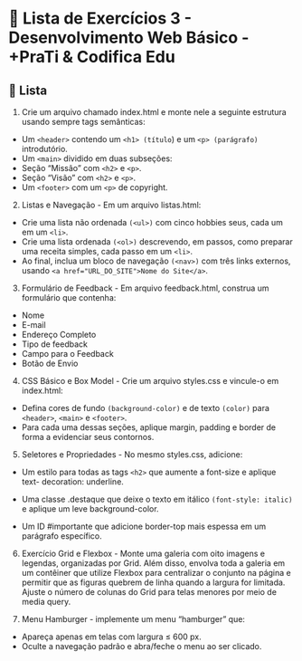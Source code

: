 # 📝 Lista de Exercícios 3 - Desenvolvimento Web Básico - +PraTi & Codifica Edu​

## 🧮 Lista

1. Crie um arquivo chamado index.html e monte nele a seguinte estrutura usando
sempre tags semânticas:
- Um ``<header>`` contendo um ``<h1> (título``) e um ``<p> (parágrafo)`` introdutório.
- Um ``<main>`` dividido em duas subseções:
- Seção “Missão” com ``<h2>`` e ``<p>``.
- Seção “Visão” com ``<h2>`` e ``<p>``.
- Um ``<footer>`` com um ``<p>`` de copyright.


2. Listas e Navegação - Em um arquivo listas.html:
- Crie uma lista não ordenada ``(<ul>)`` com cinco hobbies seus, cada um em um
``<li>``.
- Crie uma lista ordenada ``(<ol>)`` descrevendo, em passos, como preparar uma
receita simples, cada passo em um ``<li>``.
- Ao final, inclua um bloco de navegação ``(<nav>)`` com três links externos,
usando ``<a href="URL_DO_SITE">Nome do Site</a>``.

  
3. Formulário de Feedback - Em arquivo feedback.html, construa um formulário
que contenha:
- Nome
- E-mail
- Endereço Completo
- Tipo de feedback
- Campo para o Feedback
- Botão de Envio


4. CSS Básico e Box Model - Crie um arquivo styles.css e vincule-o em
index.html:
- Defina cores de fundo ``(background-color)`` e de texto ``(color)`` para ``<header>``,
``<main>`` e ``<footer>``.
- Para cada uma dessas seções, aplique margin, padding e border de forma a
evidenciar seus contornos.

  
5. Seletores e Propriedades - No mesmo styles.css, adicione:

- Um estilo para todas as tags ``<h2>`` que aumente a font-size e aplique text-
decoration: underline.

- Uma classe .destaque que deixe o texto em itálico ``(font-style: italic)`` e aplique
um leve background-color.

- Um ID #importante que adicione border-top mais espessa em um parágrafo
específico.


6. Exercício Grid e Flexbox - Monte uma galeria com oito imagens e legendas,
organizadas por Grid. Além disso, envolva toda a galeria em um contêiner que
utilize Flexbox para centralizar o conjunto na página e permitir que as figuras
quebrem de linha quando a largura for limitada. Ajuste o número de colunas do
Grid para telas menores por meio de media query.


7. Menu Hamburger - implemente um menu “hamburger” que:
- Apareça apenas em telas com largura ≤ 600 px.
- Oculte a navegação padrão e abra/feche o menu ao ser clicado.
